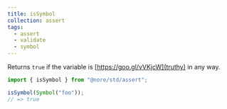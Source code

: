 ```yaml
---
title: isSymbol
collection: assert
tags:
  - assert
  - validate
  - symbol
---
```


Returns `true` if the variable is [https://goo.gl/vVKjcW](truthy) in any way.

```js
import { isSymbol } from "@nore/std/assert";

isSymbol(Symbol("foo"));
// => true
```
